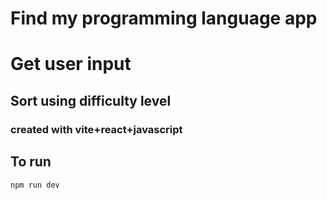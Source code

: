 # Find my programming language app

# Get user input

## Sort using difficulty level

### created with vite+react+javascript

## To run

    npm run dev
